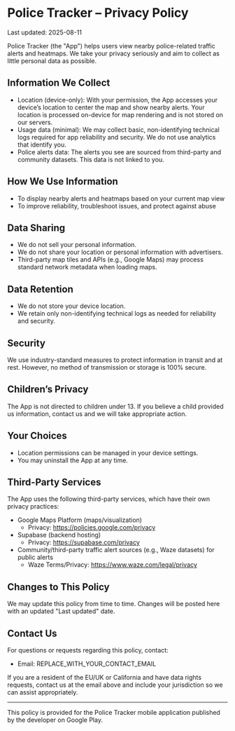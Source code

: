 # Police Tracker – Privacy Policy

Last updated: 2025-08-11

Police Tracker (the "App") helps users view nearby police-related traffic alerts and heatmaps. We take your privacy seriously and aim to collect as little personal data as possible.

## Information We Collect

- Location (device-only): With your permission, the App accesses your device’s location to center the map and show nearby alerts. Your location is processed on-device for map rendering and is not stored on our servers.
- Usage data (minimal): We may collect basic, non-identifying technical logs required for app reliability and security. We do not use analytics that identify you.
- Police alerts data: The alerts you see are sourced from third-party and community datasets. This data is not linked to you.

## How We Use Information

- To display nearby alerts and heatmaps based on your current map view
- To improve reliability, troubleshoot issues, and protect against abuse

## Data Sharing

- We do not sell your personal information.
- We do not share your location or personal information with advertisers.
- Third-party map tiles and APIs (e.g., Google Maps) may process standard network metadata when loading maps.

## Data Retention

- We do not store your device location.
- We retain only non-identifying technical logs as needed for reliability and security.

## Security

We use industry-standard measures to protect information in transit and at rest. However, no method of transmission or storage is 100% secure.

## Children’s Privacy

The App is not directed to children under 13. If you believe a child provided us information, contact us and we will take appropriate action.

## Your Choices

- Location permissions can be managed in your device settings.
- You may uninstall the App at any time.

## Third-Party Services

The App uses the following third-party services, which have their own privacy practices:

- Google Maps Platform (maps/visualization)
  - Privacy: https://policies.google.com/privacy
- Supabase (backend hosting)
  - Privacy: https://supabase.com/privacy
- Community/third-party traffic alert sources (e.g., Waze datasets) for public alerts
  - Waze Terms/Privacy: https://www.waze.com/legal/privacy

## Changes to This Policy

We may update this policy from time to time. Changes will be posted here with an updated "Last updated" date.

## Contact Us

For questions or requests regarding this policy, contact:

- Email: REPLACE_WITH_YOUR_CONTACT_EMAIL

If you are a resident of the EU/UK or California and have data rights requests, contact us at the email above and include your jurisdiction so we can assist appropriately.

---

This policy is provided for the Police Tracker mobile application published by the developer on Google Play.
